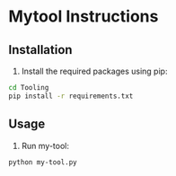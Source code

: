 # Mytool Instructions

## Installation

1.  Install the required packages using pip:

   ```bash
   cd Tooling
   pip install -r requirements.txt
   ```

## Usage

1.  Run my-tool:

   ```bash
   python my-tool.py
   ```

